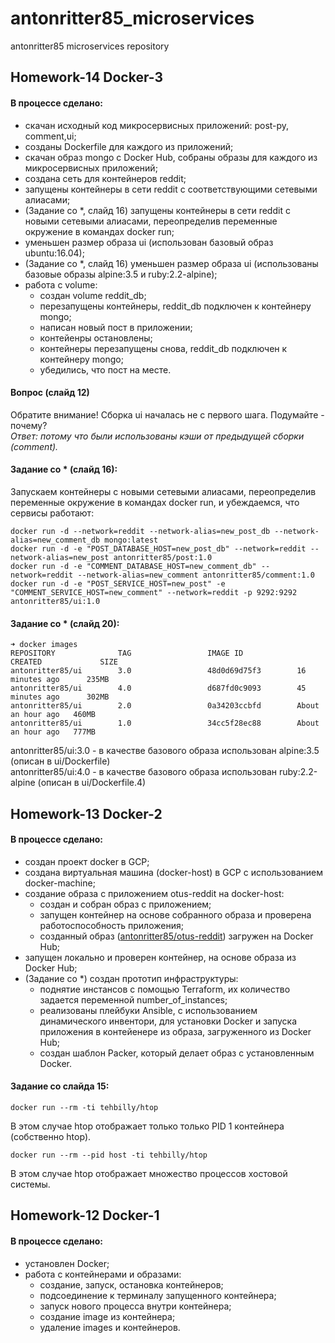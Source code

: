 # antonritter85_microservices
antonritter85 microservices repository

## Homework-14 Docker-3

#### В процессе сделано:

- скачан исходный код микросервисных приложений: post-py, comment,ui;
- созданы Dockerfile для каждого из приложений;
- скачан образ mongo c Docker Hub, собраны образы для каждого из микросервисных приложений;
- создана сеть для контейнеров reddit;
- запущены контейнеры в сети reddit с соответствующими сетевыми алиасами;
- (Задание со *, слайд 16) запущены контейнеры в сети reddit с новыми сетевыми алиасами, переопределив переменные окружение в командах docker run;
- уменьшен размер образа ui (использован базовый образ ubuntu:16.04);
- (Задание со *, слайд 16) уменьшен размер образа ui (использованы базовые образы alpine:3.5 и ruby:2.2-alpine);
- работа с volume:
  - создан volume reddit_db;
  - перезапущены контейнеры, reddit_db подключен к контейнеру mongo;
  - написан новый пост в приложении;
  - контейенры остановлены;
  - контейнеры перезапущены снова, reddit_db подключен к контейнеру mongo;
  - убедились, что пост на месте.

#### Вопрос (слайд 12)

Обратите внимание! Сборка ui началась не с первого шага. Подумайте - почему? \
*Ответ: потому что были использованы кэши от предыдущей сборки (comment).*

#### Задание со * (слайд 16):

Запускаем контейнеры с новыми сетевыми алиасами, переопределив переменные окружение в командах docker run, и убеждаемся, что сервисы работают:

```
docker run -d --network=reddit --network-alias=new_post_db --network-alias=new_comment_db mongo:latest
docker run -d -e "POST_DATABASE_HOST=new_post_db" --network=reddit --network-alias=new_post antonritter85/post:1.0
docker run -d -e "COMMENT_DATABASE_HOST=new_comment_db" --network=reddit --network-alias=new_comment antonritter85/comment:1.0
docker run -d -e "POST_SERVICE_HOST=new_post" -e "COMMENT_SERVICE_HOST=new_comment" --network=reddit -p 9292:9292 antonritter85/ui:1.0
```

#### Задание со * (слайд 20):

```
➜ docker images
REPOSITORY              TAG                 IMAGE ID            CREATED             SIZE
antonritter85/ui        3.0                 48d0d69d75f3        16 minutes ago      235MB
antonritter85/ui        4.0                 d687fd0c9093        45 minutes ago      302MB
antonritter85/ui        2.0                 0a34203ccbfd        About an hour ago   460MB
antonritter85/ui        1.0                 34cc5f28ec88        About an hour ago   777MB
```

antonritter85/ui:3.0 - в качестве базового образа использован alpine:3.5 (описан в  ui/Dockerfile) \
antonritter85/ui:4.0 - в качестве базового образа использован ruby:2.2-alpine (описан в  ui/Dockerfile.4)


## Homework-13 Docker-2

#### В процессе сделано:

- создан проект docker в GCP;
- создана виртуальная машина (docker-host) в GCP c использованием docker-machine;
- создание образа с приложением otus-reddit на docker-host:
  - создан и собран образ с приложением;
  - запущен контейнер на основе собранного образа и проверена работоспособность приложения;
  - созданный образ ([antonritter85/otus-reddit](https://hub.docker.com/r/antonritter85/otus-reddit)) загружен на Docker Hub;
- запущен локально и проверен контейнер, на основе образа из Docker Hub;
- (Задание со *) создан прототип инфраструктуры:
  - поднятие инстансов с помощью Terraform, их количество задается переменной number_of_instances;
  - реализованы плейбуки Ansible, с использованием динамического инвентори, для установки Docker и запуска приложения в контейенере из образа, загруженного из Docker Hub;
  - создан шаблон Packer, который делает образ с установленным Docker.

#### Задание со слайда 15:

```
docker run --rm -ti tehbilly/htop
```
В этом случае htop отображает только только PID 1 контейнера (собственно htop).

```
docker run --rm --pid host -ti tehbilly/htop
```
В этом случае htop отображает множество процессов хостовой системы.

## Homework-12 Docker-1

#### В процессе сделано:

- установлен Docker;
- работа с контейнерами и образами:
  - создание, запуск, остановка контейнеров;
  - подсоединение к терминалу запущенного контейнера;
  - запуск нового процесса внутри контейнера;
  - создание image из контейнера;
  - удаление images и контейнеров.
